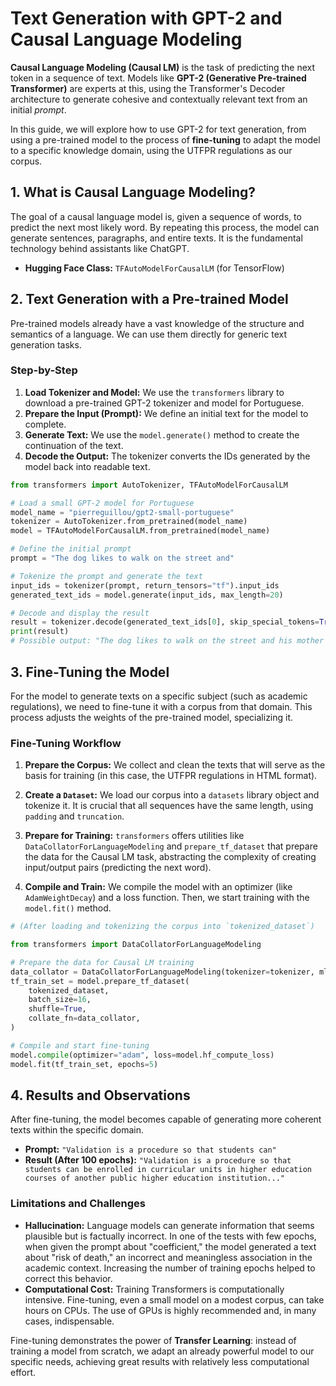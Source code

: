
# Text Generation with GPT-2 and Causal Language Modeling

**Causal Language Modeling (Causal LM)** is the task of predicting the next token in a sequence of text. Models like **GPT-2 (Generative Pre-trained Transformer)** are experts at this, using the Transformer's Decoder architecture to generate cohesive and contextually relevant text from an initial *prompt*.

In this guide, we will explore how to use GPT-2 for text generation, from using a pre-trained model to the process of **fine-tuning** to adapt the model to a specific knowledge domain, using the UTFPR regulations as our corpus.

## 1. What is Causal Language Modeling?

The goal of a causal language model is, given a sequence of words, to predict the next most likely word. By repeating this process, the model can generate sentences, paragraphs, and entire texts. It is the fundamental technology behind assistants like ChatGPT.

-   **Hugging Face Class:** `TFAutoModelForCausalLM` (for TensorFlow)

## 2. Text Generation with a Pre-trained Model

Pre-trained models already have a vast knowledge of the structure and semantics of a language. We can use them directly for generic text generation tasks.

### Step-by-Step

1.  **Load Tokenizer and Model:** We use the `transformers` library to download a pre-trained GPT-2 tokenizer and model for Portuguese.
2.  **Prepare the Input (Prompt):** We define an initial text for the model to complete.
3.  **Generate Text:** We use the `model.generate()` method to create the continuation of the text.
4.  **Decode the Output:** The tokenizer converts the IDs generated by the model back into readable text.

```python
from transformers import AutoTokenizer, TFAutoModelForCausalLM

# Load a small GPT-2 model for Portuguese
model_name = "pierreguillou/gpt2-small-portuguese"
tokenizer = AutoTokenizer.from_pretrained(model_name)
model = TFAutoModelForCausalLM.from_pretrained(model_name)

# Define the initial prompt
prompt = "The dog likes to walk on the street and"

# Tokenize the prompt and generate the text
input_ids = tokenizer(prompt, return_tensors="tf").input_ids
generated_text_ids = model.generate(input_ids, max_length=20)

# Decode and display the result
result = tokenizer.decode(generated_text_ids[0], skip_special_tokens=True)
print(result)
# Possible output: "The dog likes to walk on the street and his mother likes to play with him."
```

## 3. Fine-Tuning the Model

For the model to generate texts on a specific subject (such as academic regulations), we need to fine-tune it with a corpus from that domain. This process adjusts the weights of the pre-trained model, specializing it.

### Fine-Tuning Workflow

1.  **Prepare the Corpus:** We collect and clean the texts that will serve as the basis for training (in this case, the UTFPR regulations in HTML format).

2.  **Create a `Dataset`:** We load our corpus into a `datasets` library object and tokenize it. It is crucial that all sequences have the same length, using `padding` and `truncation`.

3.  **Prepare for Training:** `transformers` offers utilities like `DataCollatorForLanguageModeling` and `prepare_tf_dataset` that prepare the data for the Causal LM task, abstracting the complexity of creating input/output pairs (predicting the next word).

4.  **Compile and Train:** We compile the model with an optimizer (like `AdamWeightDecay`) and a loss function. Then, we start training with the `model.fit()` method.

```python
# (After loading and tokenizing the corpus into `tokenized_dataset`)

from transformers import DataCollatorForLanguageModeling

# Prepare the data for Causal LM training
data_collator = DataCollatorForLanguageModeling(tokenizer=tokenizer, mlm=False, return_tensors="tf")
tf_train_set = model.prepare_tf_dataset(
    tokenized_dataset,
    batch_size=16,
    shuffle=True,
    collate_fn=data_collator,
)

# Compile and start fine-tuning
model.compile(optimizer="adam", loss=model.hf_compute_loss)
model.fit(tf_train_set, epochs=5)
```

## 4. Results and Observations

After fine-tuning, the model becomes capable of generating more coherent texts within the specific domain.

-   **Prompt:** `"Validation is a procedure so that students can"`
-   **Result (After 100 epochs):** `"Validation is a procedure so that students can be enrolled in curricular units in higher education courses of another public higher education institution..."`

### Limitations and Challenges

-   **Hallucination:** Language models can generate information that seems plausible but is factually incorrect. In one of the tests with few epochs, when given the prompt about "coefficient," the model generated a text about "risk of death," an incorrect and meaningless association in the academic context. Increasing the number of training epochs helped to correct this behavior.
-   **Computational Cost:** Training Transformers is computationally intensive. Fine-tuning, even a small model on a modest corpus, can take hours on CPUs. The use of GPUs is highly recommended and, in many cases, indispensable.

Fine-tuning demonstrates the power of **Transfer Learning**: instead of training a model from scratch, we adapt an already powerful model to our specific needs, achieving great results with relatively less computational effort.
